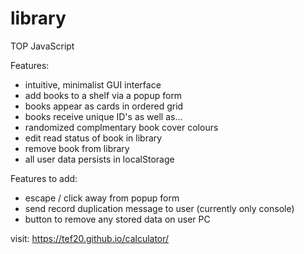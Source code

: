 # library
TOP JavaScript  

Features:
 - intuitive, minimalist GUI interface
 - add books to a shelf via a popup form
 - books appear as cards in ordered grid
 - books receive unique ID's as well as...
 - randomized complmentary book cover colours
 - edit read status of book in library
 - remove book from library
 - all user data persists in localStorage

Features to add:
 - escape / click away from popup form
 - send record duplication message to user (currently only console)
 - button to remove any stored data on user PC

visit: https://tef20.github.io/calculator/
